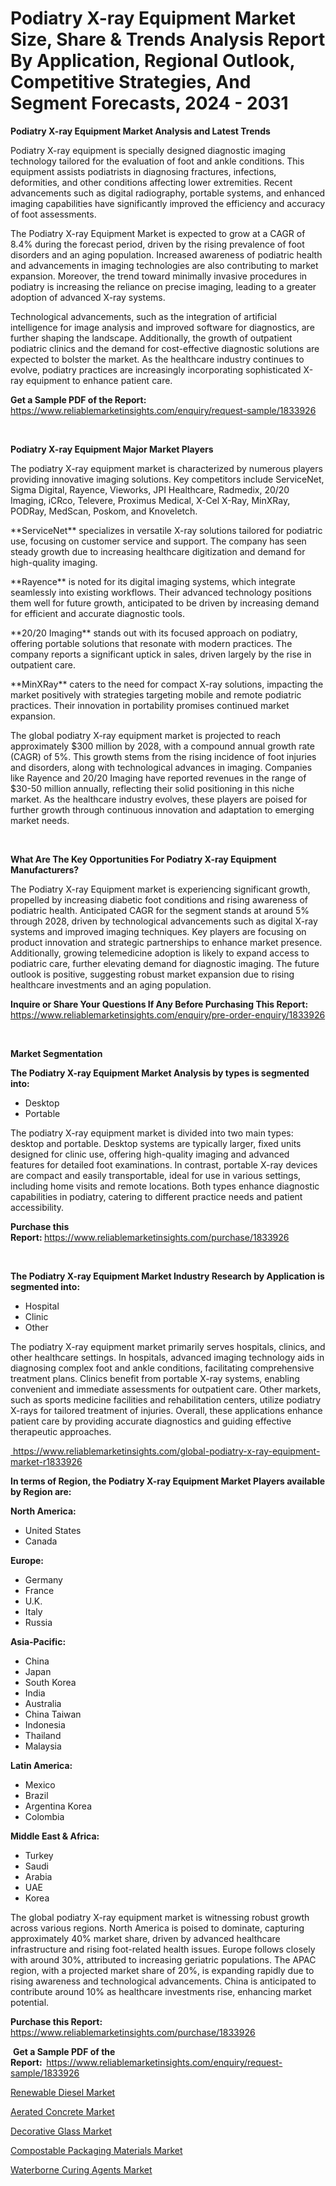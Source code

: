 <p><h1>Podiatry X-ray Equipment Market Size, Share & Trends Analysis Report By Application, Regional Outlook, Competitive Strategies, And Segment Forecasts, 2024 - 2031</h1></p><p><strong>Podiatry X-ray Equipment Market Analysis and Latest Trends</strong></p>
<p><p>Podiatry X-ray equipment is specially designed diagnostic imaging technology tailored for the evaluation of foot and ankle conditions. This equipment assists podiatrists in diagnosing fractures, infections, deformities, and other conditions affecting lower extremities. Recent advancements such as digital radiography, portable systems, and enhanced imaging capabilities have significantly improved the efficiency and accuracy of foot assessments.</p><p>The Podiatry X-ray Equipment Market is expected to grow at a CAGR of 8.4% during the forecast period, driven by the rising prevalence of foot disorders and an aging population. Increased awareness of podiatric health and advancements in imaging technologies are also contributing to market expansion. Moreover, the trend toward minimally invasive procedures in podiatry is increasing the reliance on precise imaging, leading to a greater adoption of advanced X-ray systems.</p><p>Technological advancements, such as the integration of artificial intelligence for image analysis and improved software for diagnostics, are further shaping the landscape. Additionally, the growth of outpatient podiatric clinics and the demand for cost-effective diagnostic solutions are expected to bolster the market. As the healthcare industry continues to evolve, podiatry practices are increasingly incorporating sophisticated X-ray equipment to enhance patient care.</p></p>
<p><strong>Get a Sample PDF of the Report:&nbsp;</strong> <a href="https://www.reliablemarketinsights.com/enquiry/request-sample/1833926?utm_campaign=1685&utm_medium=2&utm_source=Github&utm_content=ia&utm_term=17102024&utm_id=podiatry-x-ray-equipment">https://www.reliablemarketinsights.com/enquiry/request-sample/1833926</a></p>
<p>&nbsp;</p>
<p><strong>Podiatry X-ray Equipment Major Market Players</strong></p>
<p><p>The podiatry X-ray equipment market is characterized by numerous players providing innovative imaging solutions. Key competitors include ServiceNet, Sigma Digital, Rayence, Vieworks, JPI Healthcare, Radmedix, 20/20 Imaging, iCRco, Televere, Proximus Medical, X-Cel X-Ray, MinXRay, PODRay, MedScan, Poskom, and Knoveletch.</p><p>**ServiceNet** specializes in versatile X-ray solutions tailored for podiatric use, focusing on customer service and support. The company has seen steady growth due to increasing healthcare digitization and demand for high-quality imaging.</p><p>**Rayence** is noted for its digital imaging systems, which integrate seamlessly into existing workflows. Their advanced technology positions them well for future growth, anticipated to be driven by increasing demand for efficient and accurate diagnostic tools.</p><p>**20/20 Imaging** stands out with its focused approach on podiatry, offering portable solutions that resonate with modern practices. The company reports a significant uptick in sales, driven largely by the rise in outpatient care.</p><p>**MinXRay** caters to the need for compact X-ray solutions, impacting the market positively with strategies targeting mobile and remote podiatric practices. Their innovation in portability promises continued market expansion.</p><p>The global podiatry X-ray equipment market is projected to reach approximately $300 million by 2028, with a compound annual growth rate (CAGR) of 5%. This growth stems from the rising incidence of foot injuries and disorders, along with technological advances in imaging. Companies like Rayence and 20/20 Imaging have reported revenues in the range of $30-50 million annually, reflecting their solid positioning in this niche market. As the healthcare industry evolves, these players are poised for further growth through continuous innovation and adaptation to emerging market needs.</p></p>
<p>&nbsp;</p>
<p><strong>What Are The Key Opportunities For Podiatry X-ray Equipment Manufacturers?</strong></p>
<p><p>The Podiatry X-ray Equipment market is experiencing significant growth, propelled by increasing diabetic foot conditions and rising awareness of podiatric health. Anticipated CAGR for the segment stands at around 5% through 2028, driven by technological advancements such as digital X-ray systems and improved imaging techniques. Key players are focusing on product innovation and strategic partnerships to enhance market presence. Additionally, growing telemedicine adoption is likely to expand access to podiatric care, further elevating demand for diagnostic imaging. The future outlook is positive, suggesting robust market expansion due to rising healthcare investments and an aging population.</p></p>
<p><strong>Inquire or Share Your Questions If Any Before Purchasing This Report:</strong> <a href="https://www.reliablemarketinsights.com/enquiry/pre-order-enquiry/1833926?utm_campaign=1685&utm_medium=2&utm_source=Github&utm_content=ia&utm_term=17102024&utm_id=podiatry-x-ray-equipment">https://www.reliablemarketinsights.com/enquiry/pre-order-enquiry/1833926</a></p>
<p>&nbsp;</p>
<p><strong>Market Segmentation</strong></p>
<p><strong>The Podiatry X-ray Equipment Market Analysis by types is segmented into:</strong></p>
<p><ul><li>Desktop</li><li>Portable</li></ul></p>
<p><p>The podiatry X-ray equipment market is divided into two main types: desktop and portable. Desktop systems are typically larger, fixed units designed for clinic use, offering high-quality imaging and advanced features for detailed foot examinations. In contrast, portable X-ray devices are compact and easily transportable, ideal for use in various settings, including home visits and remote locations. Both types enhance diagnostic capabilities in podiatry, catering to different practice needs and patient accessibility.</p></p>
<p><strong>Purchase this Report:&nbsp;</strong><a href="https://www.reliablemarketinsights.com/purchase/1833926?utm_campaign=1685&utm_medium=2&utm_source=Github&utm_content=ia&utm_term=17102024&utm_id=podiatry-x-ray-equipment">https://www.reliablemarketinsights.com/purchase/1833926</a></p>
<p>&nbsp;</p>
<p><strong>The Podiatry X-ray Equipment Market Industry Research by Application is segmented into:</strong></p>
<p><ul><li>Hospital</li><li>Clinic</li><li>Other</li></ul></p>
<p><p>The podiatry X-ray equipment market primarily serves hospitals, clinics, and other healthcare settings. In hospitals, advanced imaging technology aids in diagnosing complex foot and ankle conditions, facilitating comprehensive treatment plans. Clinics benefit from portable X-ray systems, enabling convenient and immediate assessments for outpatient care. Other markets, such as sports medicine facilities and rehabilitation centers, utilize podiatry X-rays for tailored treatment of injuries. Overall, these applications enhance patient care by providing accurate diagnostics and guiding effective therapeutic approaches.</p></p>
<p><a href="https://www.reliablemarketinsights.com/global-podiatry-x-ray-equipment-market-r1833926?utm_campaign=1685&utm_medium=2&utm_source=Github&utm_content=ia&utm_term=17102024&utm_id=podiatry-x-ray-equipment">&nbsp;https://www.reliablemarketinsights.com/global-podiatry-x-ray-equipment-market-r1833926</a></p>
<p><strong>In terms of Region, the Podiatry X-ray Equipment Market Players available by Region are:</strong></p>
<p>
    <p> <strong> North America: </strong>
        <ul>
            <li>United States</li>
            <li>Canada</li>
        </ul>
        </p> 
    <p> <strong> Europe: </strong>
        <ul>
            <li>Germany</li>
            <li>France</li>
            <li>U.K.</li>
            <li>Italy</li>
            <li>Russia</li>
        </ul>
        </p> 
    <p> <strong> Asia-Pacific: </strong>
        <ul>
            <li>China</li>
            <li>Japan</li>
            <li>South Korea</li>
            <li>India</li>
            <li>Australia</li>
            <li>China Taiwan</li>
            <li>Indonesia</li>
            <li>Thailand</li>
            <li>Malaysia</li>
        </ul>
        </p> 
    <p> <strong> Latin America: </strong>
        <ul>
            <li>Mexico</li>
            <li>Brazil</li>
            <li>Argentina Korea</li>
            <li>Colombia</li>
        </ul>
        </p> 
    <p> <strong> Middle East & Africa: </strong>
        <ul>
            <li>Turkey</li>
            <li>Saudi</li>
            <li>Arabia</li>
            <li>UAE</li>
            <li>Korea</li>
        </ul>
    </p>
    </p>
<p><p>The global podiatry X-ray equipment market is witnessing robust growth across various regions. North America is poised to dominate, capturing approximately 40% market share, driven by advanced healthcare infrastructure and rising foot-related health issues. Europe follows closely with around 30%, attributed to increasing geriatric populations. The APAC region, with a projected market share of 20%, is expanding rapidly due to rising awareness and technological advancements. China is anticipated to contribute around 10% as healthcare investments rise, enhancing market potential.</p></p>
<p><strong>Purchase this Report: </strong><a href="https://www.reliablemarketinsights.com/purchase/1833926?utm_campaign=1685&utm_medium=2&utm_source=Github&utm_content=ia&utm_term=17102024&utm_id=podiatry-x-ray-equipment">https://www.reliablemarketinsights.com/purchase/1833926</a></p>
<p>&nbsp;<strong>Get a Sample PDF of the Report:&nbsp;&nbsp;</strong><a href="https://www.reliablemarketinsights.com/enquiry/request-sample/1833926?utm_campaign=1685&utm_medium=2&utm_source=Github&utm_content=ia&utm_term=17102024&utm_id=podiatry-x-ray-equipment">https://www.reliablemarketinsights.com/enquiry/request-sample/1833926</a></p>
<p><strong></strong></p>
<p><p><a href="https://www.linkedin.com/pulse/renewable-diesel-market-report-product-type-end-use-knndc?utm_campaign=1685&utm_medium=2&utm_source=Github&utm_content=ia&utm_term=17102024&utm_id=podiatry-x-ray-equipment">Renewable Diesel Market</a></p><p><a href="https://www.linkedin.com/pulse/aerated-concrete-market-emerging-trends-future-prospects-aauac?utm_campaign=1685&utm_medium=2&utm_source=Github&utm_content=ia&utm_term=17102024&utm_id=podiatry-x-ray-equipment">Aerated Concrete Market</a></p><p><a href="https://www.linkedin.com/pulse/emerging-decorative-glass-market-opportunities-analysis-o7ghc?utm_campaign=1685&utm_medium=2&utm_source=Github&utm_content=ia&utm_term=17102024&utm_id=podiatry-x-ray-equipment">Decorative Glass Market</a></p><p><a href="https://www.linkedin.com/pulse/compostable-packaging-materials-market-investigation-industry-oelhc?utm_campaign=1685&utm_medium=2&utm_source=Github&utm_content=ia&utm_term=17102024&utm_id=podiatry-x-ray-equipment">Compostable Packaging Materials Market</a></p><p><a href="https://www.linkedin.com/pulse/waterborne-curing-agents-market-revolution-size-share-7e3ec?utm_campaign=1685&utm_medium=2&utm_source=Github&utm_content=ia&utm_term=17102024&utm_id=podiatry-x-ray-equipment">Waterborne Curing Agents Market</a></p></p>